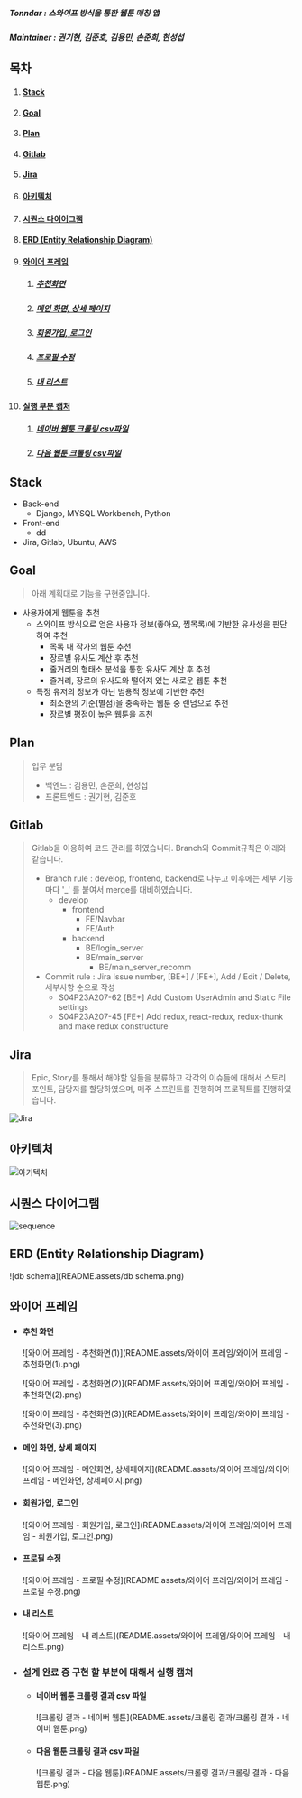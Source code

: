 

##### Tonndar : 스와이프 방식을 통한 웹툰 매칭 앱

##### Maintainer : 권기현, 김준호, 김용민, 손준희, 현성섭



## 목차

1. #### [Stack](#stack)

2. #### [Goal](#goal)

3. #### [Plan](#plan)

4. #### [Gitlab](#gitlab)

5. #### [Jira](#jira)

6. #### [아키텍처](#아키텍처)

7. #### [시퀀스 다이어그램](#시퀀스-다이어그램)

8. #### [ERD (Entity Relationship Diagram)](#erd-(entity-relationship-diagram))

9. #### [와이어 프레임](#와이어-프레임)

   1. ##### [추천화면](#추천화면)

   2. ##### [메인 화면, 상세 페이지](#메인-화면,-상세-페이지)

   3. ##### [회원가입, 로그인](#회원가입,-로그인)

   4. ##### [프로필 수정](#프로필-수정)

   5. ##### [내 리스트](#내-리스트)

10. #### [실행 부분 캡처](#실행-부분-캡처)

    1. ##### [네이버 웹툰 크롤링 csv파일](#네이버-웹툰-크롤링-csv파일)

    2. ##### [다음 웹툰 크롤링 csv파일](#다음-웹툰-크롤링-csv파일)



## Stack

* Back-end
  * Django, MYSQL Workbench, Python
* Front-end
  * dd
* Jira, Gitlab, Ubuntu, AWS



## Goal

> 아래 계획대로 기능을 구현중입니다.

* 사용자에게 웹툰을 추천
  * 스와이프 방식으로 얻은 사용자 정보(좋아요, 찜목록)에 기반한 유사성을 판단하여 추천
    * 목록 내 작가의 웹툰 추천
    * 장르별 유사도 계산 후 추천
    * 줄거리의 형태소 분석을 통한 유사도 계산 후 추천
    * 줄거리, 장르의 유사도와 떨어져 있는 새로운 웹툰 추천
  * 특정 유저의 정보가 아닌 범용적 정보에 기반한 추천
    * 최소한의 기준(별점)을 충족하는 웹툰 중 랜덤으로 추천
    * 장르별 평점이 높은 웹툰을 추천



## Plan

> 업무 분담
>
> * 백엔드 : 김용민, 손준희, 현성섭
> * 프론트엔드 : 권기현, 김준호



## Gitlab

> Gitlab을 이용하여 코드 관리를 하였습니다. Branch와 Commit규칙은 아래와 같습니다.
>
> * Branch rule : develop, frontend, backend로 나누고 이후에는 세부 기능마다 '_' 를 붙여서 merge를 대비하였습니다.
>   * develop
>     * frontend
>       * FE/Navbar
>       * FE/Auth
>     * backend
>       * BE/login_server
>       * BE/main_server
>         * BE/main_server_recomm
> * Commit rule : Jira Issue number, [BE+] / [FE+], Add / Edit / Delete, 세부사항 순으로 작성
>   * S04P23A207-62 [BE+] Add Custom UserAdmin and Static File settings
>   * S04P23A207-45 [FE+] Add redux, react-redux, redux-thunk and make redux constructure



## Jira

> Epic, Story를 통해서 해야할 일들을 분류하고 각각의 이슈들에 대해서 스토리 포인트, 담당자를 할당하였으며, 매주 스프린트를 진행하여 프로젝트를 진행하였습니다.

![Jira](README.assets/Jira.png)



## 아키텍처

![아키텍처](README.assets/아키텍처.png)



## 시퀀스 다이어그램

![sequence](README.assets/sequence.png)



## ERD (Entity Relationship Diagram)

![db schema](README.assets/db schema.png)



## 와이어 프레임

* #### 추천 화면

  ![와이어 프레임 - 추천화면(1)](README.assets/와이어 프레임/와이어 프레임 - 추천화면(1).png)

  ![와이어 프레임 - 추천화면(2)](README.assets/와이어 프레임/와이어 프레임 - 추천화면(2).png)

  ![와이어 프레임 - 추천화면(3)](README.assets/와이어 프레임/와이어 프레임 - 추천화면(3).png)

  

* #### 메인 화면, 상세 페이지

  ![와이어 프레임 - 메인화면, 상세페이지](README.assets/와이어 프레임/와이어 프레임 - 메인화면, 상세페이지.png)

  

* #### 회원가입, 로그인

  ![와이어 프레임 - 회원가입, 로그인](README.assets/와이어 프레임/와이어 프레임 - 회원가입, 로그인.png)

  

* #### 프로필 수정

  ![와이어 프레임 - 프로필 수정](README.assets/와이어 프레임/와이어 프레임 - 프로필 수정.png)

  

* #### 내 리스트

  ![와이어 프레임 - 내 리스트](README.assets/와이어 프레임/와이어 프레임 - 내 리스트.png)






* ### 설계 완료 중 구현 할 부분에 대해서 실행 캡쳐

  * #### 네이버 웹툰 크롤링 결과 csv 파일

    ![크롤링 결과 - 네이버 웹툰](README.assets/크롤링 결과/크롤링 결과 - 네이버 웹툰.png)

    

  * #### 다음 웹툰 크롤링 결과 csv 파일

    ![크롤링 결과 - 다음 웹툰](README.assets/크롤링 결과/크롤링 결과 - 다음 웹툰.png)

    

